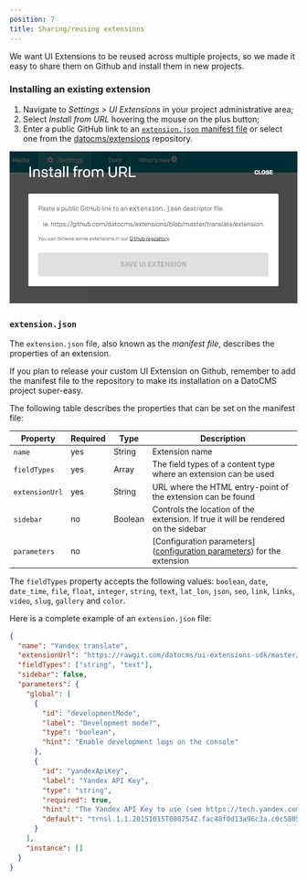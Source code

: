 ```yaml
---
position: 7
title: Sharing/reusing extensions
---
```


We want UI Extensions to be reused across multiple projects, so we made it easy to share them on Github and install them in new projects.

### Installing an existing extension

1. Navigate to *Settings > UI Extensions* in your project administrative area;
1. Select *Install from URL* hovering the mouse on the plus button;
1. Enter a public GitHub link to an [`extension.json` manifest file](/docs/ui-extensions/manifest/) or select one from the [datocms/extensions](datocms/extensions) repository.

![foo](../images/ui-extensions/url.png)


### `extension.json`

The `extension.json` file, also known as the *manifest file*, describes the properties of an extension.

If you plan to release your custom UI Extension on Github, remember to add the manifest file to the repository to make its installation on a DatoCMS project super-easy.

The following table describes the properties that can be set on the manifest file:

Property       | Required | Type           | Description
---------------|----------|----------------|------------
`name`         | yes      | String         | Extension name
`fieldTypes`   | yes      | Array<String>  | The field types of a content type where an extension can be used
`extensionUrl` | yes      | String         | URL where the HTML entry-point of the extension can be found
`sidebar`      | no       | Boolean        | Controls the location of the extension. If true it will be rendered on the sidebar
`parameters`   | no       |                | [Configuration parameters]([configuration parameters](/docs/ui-extensions/configuration-parameters/)) for the extension

The `fieldTypes` property accepts the following values: `boolean`, `date`, `date_time`, `file`, `float`, `integer`, `string`, `text`, `lat_lon`, `json`, `seo`, `link`, `links`, `video`, `slug`, `gallery` and `color`.

Here is a complete example of an `extension.json` file:

```json
{
  "name": "Yandex translate",
  "extensionUrl": "https://rawgit.com/datocms/ui-extensions-sdk/master/examples/translate/index.html",
  "fieldTypes": ["string", "text"],
  "sidebar": false,
  "parameters": {
    "global": [
      {
        "id": "developmentMode",
        "label": "Development mode?",
        "type": "boolean",
        "hint": "Enable development logs on the console"
      },
      {
        "id": "yandexApiKey",
        "label": "Yandex API Key",
        "type": "string",
        "required": true,
        "hint": "The Yandex API Key to use (see https://tech.yandex.com/translate/)",
        "default": "trnsl.1.1.20151015T080754Z.fac48f0d13a96c3a.c0c58058288c42ba40de8aec2b36d9d86c3adb1d"
      }
    ],
    "instance": []
  }
}
```

